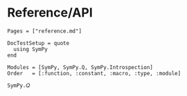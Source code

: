 # Reference/API


```@index
Pages = ["reference.md"]
```


```@meta
DocTestSetup = quote
  using SymPy
end
```

```@autodocs
Modules = [SymPy, SymPy.Q, SymPy.Introspection]
Order   = [:function, :constant, :macro, :type, :module]
```

```@docs
SymPy.𝑄
```
